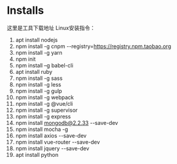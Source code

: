 # Installs
这里是工具下载地址
Linux安装指令：
1. apt install nodejs
2. npm install -g cnpm --registry=https://registry.npm.taobao.org
3. npm install -g yarn
4. npm init
5. npm install –g babel-cli
6. apt install ruby
7. npm install -g sass
8. npm install -g less
9. npm install -g gulp
10. npm install -g webpack
11. npm install -g @vue/cli
12. npm install -g supervisor
13. npm install -g express
14. npm install mongodb@2.2.33 --save-dev
15. npm install mocha -g
16. npm install axios --save-dev
17. npm install vue-router --save-dev
18. npm install jquery --save-dev
19. apt install python
